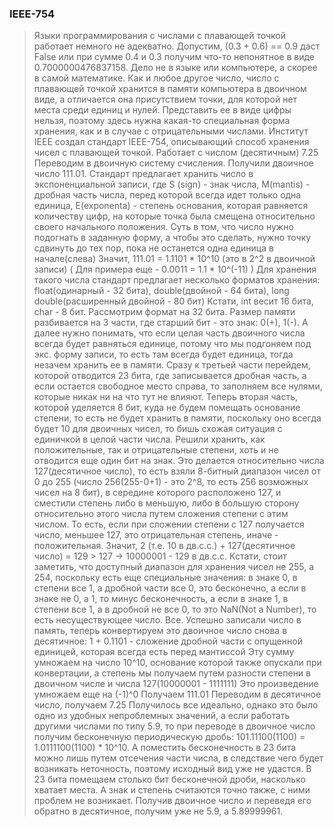 ### IEEE-754

> Языки программирования с числами с плавающей точкой работает немного не адекватно. 
> Допустим, (0.3 + 0.6) == 0.9 даст False или при сумме 0.4 и 0.3 получим что-то непонятное в виде 0.7000000476837158. Дело не в языке или компьютере, а скорее в самой математике. 
> Как и любое другое число, число с плавающей точкой хранится в памяти компьютера в двоичном виде, а отличается она присутствием точки, для которой нет места среди единиц и нулей. Представить ее в виде цифры нельзя, поэтому здесь нужна какая-то специальная форма хранения, как и в случае с отрицательными числами. Институт IEEE создал стандарт IEEE-754, описывающий способ хранения чисел с плавающей точкой.
> Работает с числом (десятичным) 7.25
> Переводим в двоичную систему счисления. Получили двоичное число 111.01. Стандарт предлагает хранить число в экспоненциальной записи, где S (sign) - знак числа, M(mantis) - дробная часть числа, перед которой всегда идет только одна единица, E(exponenta) - степень основания, которая равняется количеству цифр, на которые точка была смещена относительно своего начального положения. 
> Суть в том, что число нужно подогнать в заданную форму, а чтобы это сделать, нужно точку сдвинуть до тех пор, пока не останется одна единица в начале(слева)
> Значит, 111.01 = 1.1101 * 10^10 (это в 2^2 в двоичной записи)
> ( Для примера еще - 0.0011 = 1.1 * 10^(-11) )
> Для хранения такого числа стандарт предлагает несколько форматов хранения: float(одинарный - 32 бита), double(двойной - 64 бита), long double(расширенный двойной - 80 бит) 
> Кстати, int весит 16 бита, char - 8 бит.
> Рассмотрим формат на 32 бита. Размер памяти разбивается на 3 части, где старший бит - это знак: 0(+), 1(-). А далее нужно понимать, что если целая часть двоичного числа всегда будет равняться единице, потому что мы подгоняем под экс. форму записи, то есть там всегда будет единица, тогда незачем хранить ее в памяти. Сразу к третьей части перейдем, которой отводится 23 бита, где записывается дробная часть, а если остается свободное место справа, то заполняем все нулями, которые никак ни на что тут не влияют. Теперь вторая часть, которой уделяется 8 бит, куда не будем помещать основание степени, то есть не будет хранить в памяти, поскольку оно всегда будет 10 для двоичных чисел, то бишь схожая ситуация с единичкой в целой части числа. Решили хранить, как положительные, так и отрицательные степени, хоть и не отводится еще один бит на знак. Это делается относительно числа 127(десятичное число), то есть взяли 8-битный диапазон чисел от 0 до 255 (число 256(255-0+1) - это 2^8, то есть 256 возможных чисел на 8 бит), в середине которого расположено 127, и сместили степень либо в меньшую, либо в большую сторону относительно этого числа путем сложения степени с этим числом. То есть, если при сложении степени с 127 получается число, меньшее 127, это отрицательная степень, иначе - положительная.
> Значит, 2 (т.е. 10 в дв.с.с.) + 127(десятичное число) = 129 > 127 -> 10000001 - 129 в дв.с.с.
> Кстати, стоит заметить, что доступный диапазон для хранения чисел не 255, а 254, поскольку есть еще специальные значения: в знаке 0, в степени все 1, а дробной части все 0, это бесконечно, а если в знаке не 0, а 1, то минус бесконечность, а если в знаке 1, в степени все 1, а в дробной не все 0, то это NaN(Not a Number), то есть несуществующее число.
> Все. Успешно записали число в память, теперь конвертируем это двоичное число снова в десятичное: 
> 1 + 0.1101 - сложение дробной части с опущенной единицей, которая всегда есть перед мантиссой 
> Эту сумму умножаем на число 10^10, основание которой также опускали при конвертации, а степень мы получаем путем разности степени в двоичном числе и числа 127(10000001 - 1111111) 
> Это произведение умножаем еще на (-1)^0 
> Получаем 111.01 
> Переводим в десятичное число, получаем 7.25
> Получилось все идеально, однако это было одно из удобных непроблемных значений, а если работать другими числами по типу 5.9, то при переводе в двоичное число получим бесконечную периодическую дробь: 101.11100(1100) = 1.0111100(1100) * 10^10. А поместить бесконечность в 23 бита можно лишь путем отсечения части числа, в следствие чего будет возникать неточность, поэтому исходный вид уже не удастся. В 23 бита помещаем столько бит бесконечной дроби, насколько хватает места. А знак и степень считаются точно также, с ними проблем не возникает. Получив двоичное число и переведя его обратно в десятичное, получим уже не 5.9, а 5.89999961.
